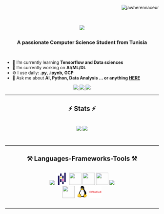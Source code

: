 <p align="right">
  <img src="https://komarev.com/ghpvc/?username=jawherennaceur&label=Profile%20views&color=0e75b6&style=flat" alt="jawherennaceur" />
</p>

<h1 align="center">
  <img src="https://readme-typing-svg.herokuapp.com/?font=Righteous&size=35&center=true&vCenter=true&width=500&height=70&duration=4000&lines=Hi+There!+👋;+I'm+Ennaceur+Jawher!;" />
</h1>

<h3 align="center">A passionate Computer Science Student from Tunisia</h3>
<br/>

- 🌱 I’m currently learning **Tensorflow and Data sciences**
- 🔭 I’m currently working on **AI/ML/DL**
- ⚙️ I use daily: **.py, .ipynb, GCP**
- 💬 Ask me about **AI, Python, Data Analysis ... or anything [HERE](https://github.com/jawherennaceur/jawherennaceur/issues)**

<div align="center">
  <a href="mailto:ennaceurja@gmail.com">
    <img src="https://img.shields.io/badge/Gmail-333333?style=for-the-badge&logo=gmail&logoColor=red" />
  </a>
  <a href="https://www.linkedin.com/in/jawher-ennaceur" target="_blank">
    <img src="https://img.shields.io/badge/LinkedIn-0077B5?style=for-the-badge&logo=linkedin&logoColor=white" />
  </a>
  <a href="#" target="_blank">
    <img src="https://img.shields.io/badge/Portfolio-FF5722?style=for-the-badge&logo=todoist&logoColor=white" />
  </a>
</div>

<hr/>
<h2 align="center">⚡ Stats ⚡</h2>
<br>
<div align="center">
  <img width=390 align="center" src="https://github-readme-streak-stats.herokuapp.com/?user=jawherennaceur&count_private=true&theme=react&border_radius=10" />
  <img width=390 align="center" src="https://github-readme-stats.vercel.app/api/top-langs/?username=jawherennaceur&hide=HTML&langs_count=8&layout=compact&theme=react&border_radius=10&size_weight=0.5&count_weight=0.5" />
</div>
<br/><br/>
<hr/>
<h2 align="center">⚒️ Languages-Frameworks-Tools ⚒️</h2>
<br/>
<div align="center">
  <img src="https://skillicons.dev/icons?i=tensorflow,pytorch,github,git,r" />
  <img src="https://raw.githubusercontent.com/devicons/devicon/2ae2a900d2f041da66e950e4d48052658d850630/icons/pandas/pandas-original.svg" width="40" height="40" />
  <img src="https://upload.wikimedia.org/wikipedia/commons/0/05/Scikit_learn_logo_small.svg" width="40" height="40" />
  <img src="https://seaborn.pydata.org/_images/logo-mark-lightbg.svg" width="40" height="40" />
  <img src="https://www.vectorlogo.zone/logos/opencv/opencv-icon.svg" width="40" height="40" />
  <img src="https://skillicons.dev/icons?i=python,c,cpp,java,javascript,nodejs,flutter,firebase,mongodb,mysql,flask" />
  <br>
  <img src="https://www.vectorlogo.zone/logos/apache_hadoop/apache_hadoop-icon.svg" width="40" height="40" />
  <img src="https://raw.githubusercontent.com/devicons/devicon/master/icons/linux/linux-original.svg" width="40" height="40" />
  <img src="https://raw.githubusercontent.com/devicons/devicon/master/icons/oracle/oracle-original.svg" width="40" height="40" />
</div>

<br/>
<hr/>





